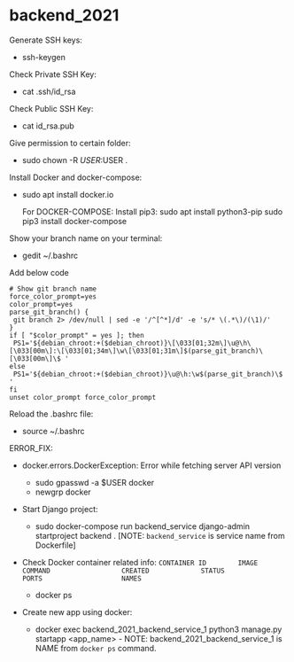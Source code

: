 # backend_2021

Generate SSH keys:
- ssh-keygen

Check Private SSH Key:
- cat .ssh/id_rsa

Check Public SSH Key:
- cat id_rsa.pub

Give permission to certain folder:
- sudo chown -R $USER:$USER .

Install Docker and docker-compose:
- sudo apt  install docker.io

    For DOCKER-COMPOSE:
        Install pip3:
            sudo apt install python3-pip
        sudo pip3 install docker-compose


Show your branch name on your terminal:

- gedit  ~/.bashrc

Add below code
```
# Show git branch name
force_color_prompt=yes
color_prompt=yes
parse_git_branch() {
 git branch 2> /dev/null | sed -e '/^[^*]/d' -e 's/* \(.*\)/(\1)/'
}
if [ "$color_prompt" = yes ]; then
 PS1='${debian_chroot:+($debian_chroot)}\[\033[01;32m\]\u@\h\[\033[00m\]:\[\033[01;34m\]\w\[\033[01;31m\]$(parse_git_branch)\[\033[00m\]\$ '
else
 PS1='${debian_chroot:+($debian_chroot)}\u@\h:\w$(parse_git_branch)\$ '
fi
unset color_prompt force_color_prompt
```

Reload the .bashrc file:
- source ~/.bashrc


ERROR_FIX:

- docker.errors.DockerException: Error while fetching server API version

    - sudo gpasswd -a $USER docker
    - newgrp docker


- Start Django project:
    
    -  sudo docker-compose run backend_service django-admin startproject backend . [NOTE: `backend_service` is service name from Dockerfile]


- Check Docker container related info:
    ```CONTAINER ID        IMAGE               COMMAND                  CREATED             STATUS              PORTS                    NAMES```
    - docker ps


- Create new app using docker:

    - docker exec backend_2021_backend_service_1 python3 manage.py startapp <app_name>
            - NOTE: backend_2021_backend_service_1 is NAME from `docker ps` command.